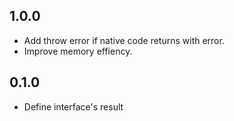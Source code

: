 ## 1.0.0

* Add throw error if native code returns with error.
* Improve memory effiency.

## 0.1.0

* Define interface's result

